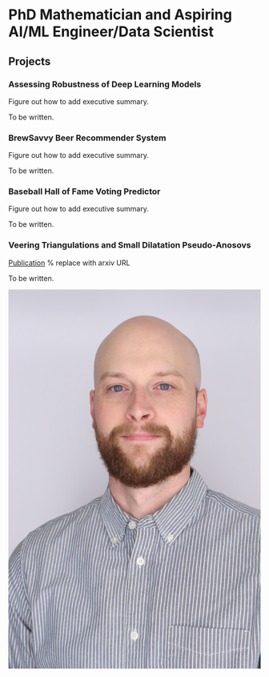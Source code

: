 # PhD Mathematician and Aspiring AI/ML Engineer/Data Scientist

## Projects
### Assessing Robustness of Deep Learning Models
Figure out how to add executive summary.

To be written.

### BrewSavvy Beer Recommender System
Figure out how to add executive summary.

To be written.

### Baseball Hall of Fame Voting Predictor
Figure out how to add executive summary.

To be written.

### Veering Triangulations and Small Dilatation Pseudo-Anosovs
[Publication](https://www.mdpi.com/1424-8220/22/8/3048) % replace with arxiv URL

To be written.

![Bike Study](/assets/img/headshot.jpg)
